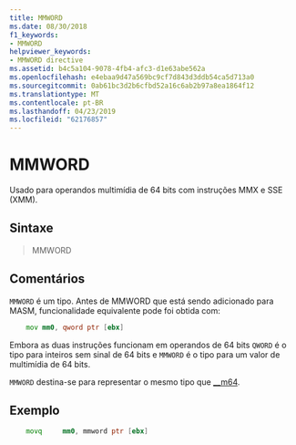 ```yaml
---
title: MMWORD
ms.date: 08/30/2018
f1_keywords:
- MMWORD
helpviewer_keywords:
- MMWORD directive
ms.assetid: b4c5a104-9078-4fb4-afc3-d1e63abe562a
ms.openlocfilehash: e4ebaa9d47a569bc9cf7d843d3ddb54ca5d713a0
ms.sourcegitcommit: 0ab61bc3d2b6cfbd52a16c6ab2b97a8ea1864f12
ms.translationtype: MT
ms.contentlocale: pt-BR
ms.lasthandoff: 04/23/2019
ms.locfileid: "62176857"
---
```

# <a name="mmword"></a>MMWORD

Usado para operandos multimídia de 64 bits com instruções MMX e SSE (XMM).

## <a name="syntax"></a>Sintaxe

> MMWORD

## <a name="remarks"></a>Comentários

`MMWORD` é um tipo.  Antes de MMWORD que está sendo adicionado para MASM, funcionalidade equivalente pode foi obtida com:

```asm
    mov mm0, qword ptr [ebx]
```

Embora as duas instruções funcionam em operandos de 64 bits `QWORD` é o tipo para inteiros sem sinal de 64 bits e `MMWORD` é o tipo para um valor de multimídia de 64 bits.

`MMWORD` destina-se para representar o mesmo tipo que [__m64](../../cpp/m64.md).

## <a name="example"></a>Exemplo

```asm
    movq     mm0, mmword ptr [ebx]
```